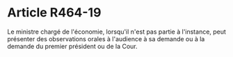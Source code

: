# Article R464-19

Le ministre chargé de l'économie, lorsqu'il n'est pas partie à l'instance, peut  présenter des observations orales à l'audience à sa demande ou à la demande du  premier président ou de la Cour.
